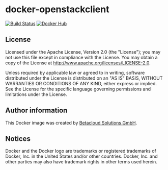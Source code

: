 # docker-openstackclient

[![Build Status](https://travis-ci.org/osism/docker-openstackclient.svg?branch=master)](https://travis-ci.org/osism/docker-openstackclient)
[![Docker Hub](https://img.shields.io/badge/Docker%20Hub-osism%2Fopenstackclient-blue.svg)](https://hub.docker.com/r/osism/openstackclient/)

License
-------

Licensed under the Apache License, Version 2.0 (the "License");
you may not use this file except in compliance with the License.
You may obtain a copy of the License at http://www.apache.org/licenses/LICENSE-2.0.

Unless required by applicable law or agreed to in writing, software
distributed under the License is distributed on an "AS IS" BASIS,
WITHOUT WARRANTIES OR CONDITIONS OF ANY KIND, either express or implied.
See the License for the specific language governing permissions and
limitations under the License.

Author information
------------------

This Docker image was created by [Betacloud Solutions GmbH](https://www.betacloud-solutions.de).

Notices
-------

Docker and the Docker logo are trademarks or registered trademarks of Docker, Inc. in the
United States and/or other countries. Docker, Inc. and other parties may also have trademark
rights in other terms used herein.
